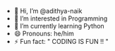 - 👋 Hi, I’m @adithya-naik
- 👀 I’m interested in Programming
- 🌱 I’m currently learning Python
- 😄 Pronouns: he/him
- ⚡ Fun fact: " CODING IS FUN !! "

<!---
adithya-naik/adithya-naik is a ✨ special ✨ repository because its `README.md` (this file) appears on your GitHub profile.
You can click the Preview link to take a look at your changes.
--->
